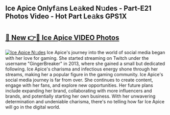 ## Ice Apice Onlyf𝚊ns Le𝚊ked N𝚞des - Part-E21 Photos Video - Hot Part Le𝚊ks GPS1X

# <h2><a href="http://ac11207.deff.icu/?id=Ice+Apice">🔗 New 👉🔴 Ice Apice VIDEO Photos</a></h2>

[![Ice Apice N𝚞des](https://i.imgur.com/rIISA9y.gif)](http://ac11207.deff.icu/?id=Ice+Apice)
Ice Apice's journey into the world of social media began with her love for gaming. She started streaming on Twitch under the username "GingerBreaker" in 2013, where she gained a small but dedicated following. Ice Apice's charisma and infectious energy shone through her streams, making her a popular figure in the gaming community. Ice Apice's social media journey is far from over. She continues to create content, engage with her fans, and explore new opportunities. Her future plans include expanding her brand, collaborating with more influencers and brands, and potentially starting her own business. With her unwavering determination and undeniable charisma, there's no telling how far Ice Apice will go in the digital world.

